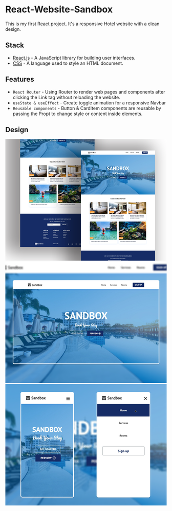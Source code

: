 # React-Website-Sandbox

This is my first React project. It's a responsive Hotel website with a clean design.

## Stack
- [React.js](https://reactjs.org/) - A JavaScript library for building user interfaces.
- [CSS](https://www.w3schools.com/css/) - A language used to style an HTML document. 

## Features
- `React Router` - Using Router to render web pages and components after clicking the Link tag without reloading the website.
- `useState & useEffect` - Create toggle animation for a responsive Navbar 
- `Reusable components` - Button & CardItem components are reusable by passing the Propt to change style or content inside elements.

## Design
![Full-Design](public/design/3.png)
![Hero-Section](public/design/1.png)
![Mobile-Design](public/design/2.png)